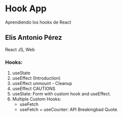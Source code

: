 # Hook App

Aprendiendo los hooks de React

## Elis Antonio Pérez

React JS, Web

### Hooks:
1. useState
2. useEffect (Introduction)
3. useEffect unmount - Cleanup
4. useEffect CAUTIONS
5. useState: Form with custom hook and useEffect.
6. Multiple Custom Hooks:
   - useFetch
   - useFetch + useCounter: API Breakingbad Quote.